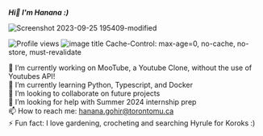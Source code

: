 ***Hi👋 I'm Hanana :)***  


![Screenshot 2023-09-25 195409-modified](https://github.com/hananagohir/hananagohir/assets/73364515/0c1b7ad0-f855-42da-a71d-aa8e5a4477d3)


![Profile views](https://shields.io/github/views/hanangohir?label=Profile%20views&style=social)
![image title](https://rushter.com/counter.svg)
Cache-Control: max-age=0, no-cache, no-store, must-revalidate


🔭 I’m currently working on MooTube, a Youtube Clone, without the use of Youtubes API!  
🌱 I’m currently learning Python, Typescript, and Docker  
👯 I’m looking to collaborate on future projects  
🤔 I’m looking for help with Summer 2024 internship prep  
📫 How to reach me: hanana.gohir@torontomu.ca  
⚡ Fun fact: I love gardening, crocheting and searching Hyrule for Koroks :) 

